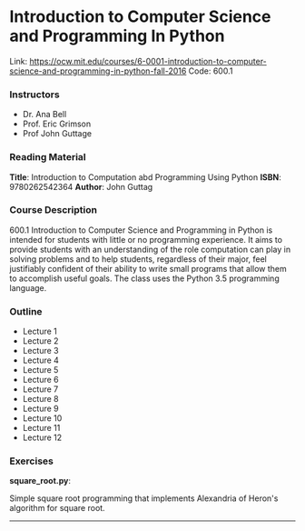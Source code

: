 # Introduction to Computer Science and Programming In Python

Link: https://ocw.mit.edu/courses/6-0001-introduction-to-computer-science-and-programming-in-python-fall-2016
Code: 600.1

### Instructors

- Dr. Ana Bell
- Prof. Eric Grimson
- Prof John Guttage

### Reading Material

**Title**: Introduction to Computation abd Programming Using Python
**ISBN**: 9780262542364
**Author**: John Guttag

### Course Description

600.1 Introduction to Computer Science and Programming in Python is intended
for students with little or no programming experience. It aims to provide
students with an understanding of the role computation can play in solving
problems and to help students, regardless of their major, feel justifiably
confident of their ability to write small programs that allow them to
accomplish useful goals. The class uses the Python 3.5 programming language.

### Outline

- Lecture 1
- Lecture 2
- Lecture 3
- Lecture 4
- Lecture 5
- Lecture 6
- Lecture 7
- Lecture 8
- Lecture 9
- Lecture 10
- Lecture 11
- Lecture 12

### Exercises

**square_root.py**:

Simple square root programming that implements Alexandria of Heron's algorithm for square root.

___
